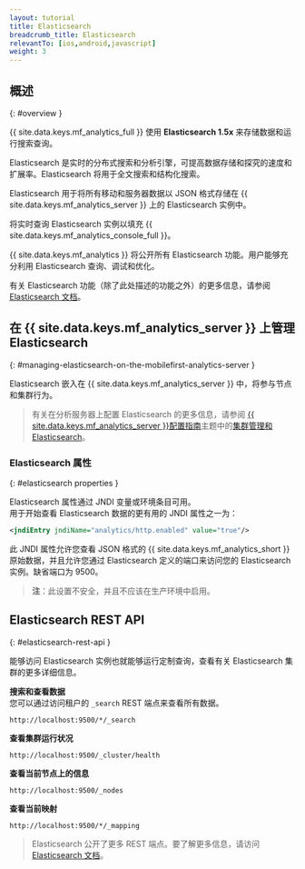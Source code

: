 ```yaml
---
layout: tutorial
title: Elasticsearch
breadcrumb_title: Elasticsearch
relevantTo: [ios,android,javascript]
weight: 3
---
```

<!-- NLS_CHARSET=UTF-8 -->
## 概述
{: #overview }

{{ site.data.keys.mf_analytics_full }} 使用 **Elasticsearch 1.5x** 来存储数据和运行搜索查询。  

Elasticsearch 是实时的分布式搜索和分析引擎，可提高数据存储和探究的速度和扩展率。Elasticsearch 将用于全文搜索和结构化搜索。

Elasticsearch 用于将所有移动和服务器数据以 JSON 格式存储在 {{ site.data.keys.mf_analytics_server }} 上的 Elasticsearch 实例中。

将实时查询 Elasticsearch 实例以填充 {{ site.data.keys.mf_analytics_console_full }}。

{{ site.data.keys.mf_analytics }} 将公开所有 Elasticsearch 功能。用户能够充分利用 Elasticsearch 查询、调试和优化。

有关 Elasticsearch 功能（除了此处描述的功能之外）的更多信息，请参阅 [Elasticsearch 文档](https://www.elastic.co/guide/en/elasticsearch/reference/1.5/index.html)。

## 在 {{ site.data.keys.mf_analytics_server }} 上管理 Elasticsearch
{: #managing-elasticsearch-on-the-mobilefirst-analytics-server }

Elasticsearch 嵌入在 {{ site.data.keys.mf_analytics_server }} 中，将参与节点和集群行为。

> 有关在分析服务器上配置 Elasticsearch 的更多信息，请参阅 [{{ site.data.keys.mf_analytics_server }}配置指南](../../installation-configuration/production/analytics/configuration)主题中的[集群管理和 Elasticsearch](../../installation-configuration/production/analytics/configuration#cluster-management-and-elasticsearch)。

### Elasticsearch 属性
{: #elasticsearch properties }

Elasticsearch 属性通过 JNDI 变量或环境条目可用。  
用于开始查看 Elasticsearch 数据的更有用的 JNDI 属性之一为：

```xml
<jndiEntry jndiName="analytics/http.enabled" value="true"/>
```

此 JNDI 属性允许您查看 JSON 格式的 {{ site.data.keys.mf_analytics_short }} 原始数据，并且允许您通过 Elasticsearch 定义的端口来访问您的 Elasticsearch 实例。缺省端口为 9500。

> **注**：此设置不安全，并且不应该在生产环境中启用。

## Elasticsearch REST API
{: #elasticsearch-rest-api }

能够访问 Elasticsearch 实例也就能够运行定制查询，查看有关 Elasticsearch 集群的更多详细信息。

**搜索和查看数据**  
您可以通过访问租户的 `_search` REST 端点来查看所有数据。  

```
http://localhost:9500/*/_search
```

**查看集群运行状况**  

```
http://localhost:9500/_cluster/health
```

**查看当前节点上的信息**  

```
http://localhost:9500/_nodes
```

**查看当前映射**  

```
http://localhost:9500/*/_mapping
```

> Elasticsearch 公开了更多 REST 端点。要了解更多信息，请访问 [Elasticsearch 文档](https://www.elastic.co/guide/en/elasticsearch/reference/1.5/index.html)。

